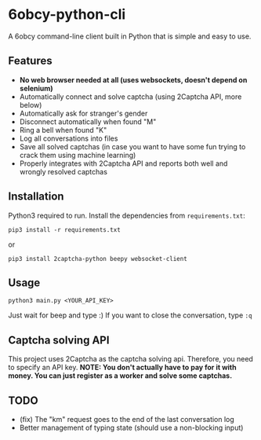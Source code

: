 # 6obcy-python-cli
A 6obcy command-line client built in Python that is simple and easy to use.
## Features

- **No web browser needed at all (uses websockets, doesn't depend on selenium)**
- Automatically connect and solve captcha (using 2Captcha API, more below)
- Automatically ask for stranger's gender
- Disconnect automatically when found "M"
- Ring a bell when found "K"
- Log all conversations into files
- Save all solved captchas (in case you want to have some fun trying to crack them using machine learning)
- Properly integrates with 2Captcha API and reports both well and wrongly resolved captchas

## Installation
Python3 required to run.
Install the dependencies from `requirements.txt`:
```
pip3 install -r requirements.txt
```
or
```
pip3 install 2captcha-python beepy websocket-client
```

## Usage
```
python3 main.py <YOUR_API_KEY>
```
Just wait for beep and type :)
If you want to close the conversation, type `:q`

## Captcha solving API
This project uses 2Captcha as the captcha solving api.
Therefore, you need to specify an API key.
**NOTE: You don't actually have to pay for it with money. You can just register as a worker and solve some captchas.**

## TODO

 - (fix) The "km" request goes to the end of the last conversation log
 - Better management of typing state (should use a non-blocking input)
